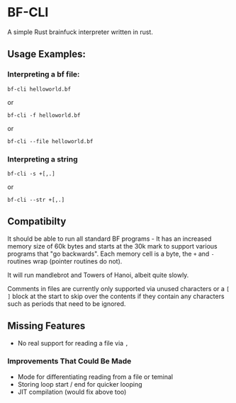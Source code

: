 # BF-CLI 

A simple Rust brainfuck interpreter written in rust.

## Usage Examples:

### Interpreting a bf file:

`bf-cli helloworld.bf`

or

`bf-cli -f helloworld.bf`

or 

`bf-cli --file helloworld.bf`

### Interpreting a string

`bf-cli -s +[,.]`

or

`bf-cli --str +[,.]`

## Compatibilty

It should be able to run all standard BF programs - It has an increased memory size of 60k bytes and starts at the 30k mark to support various programs that "go backwards". 
Each memory cell is a byte, the `+` and `-` routines wrap (pointer routines do not).

It will run mandlebrot and Towers of Hanoi, albeit quite slowly.

Comments in files are currently only supported via unused characters or a `[ ]` block at the start to skip over the contents if they contain any characters such as periods that need to be ignored.

## Missing Features

 - No real support for reading a file via `,`

### Improvements That Could Be Made

 - Mode for differentiating reading from a file or teminal
 - Storing loop start / end for quicker looping
 - JIT compilation (would fix above too)


